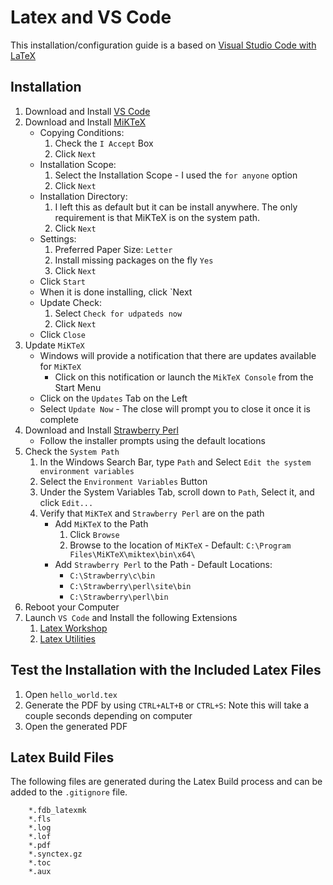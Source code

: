 # Latex and VS Code
This installation/configuration guide is a based on [Visual Studio Code with LaTeX](https://mjcb.io/blog/2020/01/23/visual-studio-code-with-latex/)

## Installation
1. Download and Install [VS Code](https://code.visualstudio.com/)
2. Download and Install [MiKTeX](https://miktex.org/download)
    - Copying Conditions:
        1. Check the `I Accept` Box
        2. Click `Next`
    - Installation Scope:
        1. Select the Installation Scope - I used the `for anyone` option
        2. Click `Next`
    - Installation Directory:
        1. I left this as default but it can be install anywhere. The only requirement is that MiKTeX is on the system path.
        2. Click `Next`
    - Settings:
        1. Preferred Paper Size: `Letter`
        2. Install missing packages on the fly `Yes`
        3. Click `Next`
    - Click `Start`
    - When it is done installing, click `Next
    - Update Check:
        1. Select `Check for udpateds now`
        2. Click `Next`
    - Click `Close`
3. Update `MiKTeX`
    - Windows will provide a notification that there are updates available for `MiKTeX`
        - Click on this notification or launch the `MikTeX Console` from the Start Menu
    - Click on the `Updates` Tab on the Left
    - Select `Update Now` - The close will prompt you to close it once it is complete
4. Download and Install [Strawberry Perl](https://strawberryperl.com/)
    - Follow the installer prompts using the default locations
5. Check the `System Path`
    1. In the Windows Search Bar, type `Path` and Select `Edit the system environment variables`
    2. Select the `Environment Variables` Button
    3. Under the System Variables Tab, scroll down to `Path`, Select it, and click `Edit...`
    4. Verify that `MiKTeX` and `Strawberry Perl` are on the path
        - Add `MiKTeX` to the Path
            1. Click `Browse`
            2. Browse to the location of `MiKTeX` - Default: `C:\Program Files\MiKTeX\miktex\bin\x64\`
        - Add `Strawberry Perl` to the Path - Default Locations:
            - `C:\Strawberry\c\bin`
            - `C:\Strawberry\perl\site\bin`
            - `C:\Strawberry\perl\bin`
6. Reboot your Computer
7. Launch `VS Code` and Install the following Extensions
    1. [Latex Workshop](https://marketplace.visualstudio.com/items?itemName=James-Yu.latex-workshop)
    2. [Latex Utilities](https://marketplace.visualstudio.com/items?itemName=tecosaur.latex-utilities)

## Test the Installation with the Included Latex Files
1. Open `hello_world.tex`
2. Generate the PDF by using `CTRL+ALT+B` or `CTRL+S`: Note this will take a couple seconds depending on computer
3. Open the generated PDF

## Latex Build Files
The following files are generated during the Latex Build process and can be added to the `.gitignore` file.
```
    *.fdb_latexmk
    *.fls
    *.log
    *.lof
    *.pdf
    *.synctex.gz
    *.toc
    *.aux
```
